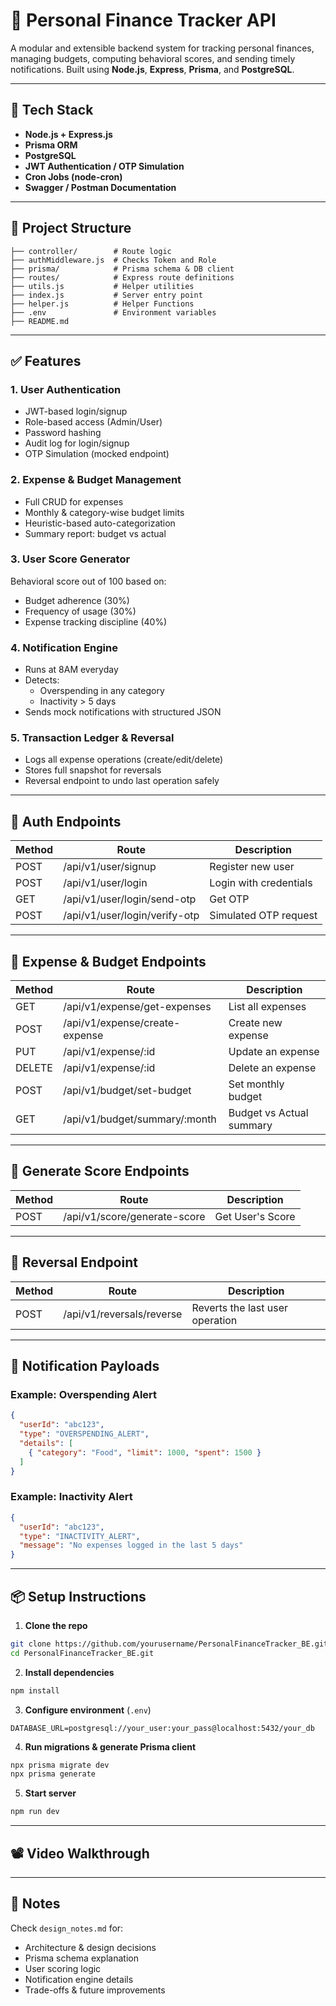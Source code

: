 # 💸 Personal Finance Tracker API

A modular and extensible backend system for tracking personal finances, managing budgets, computing behavioral scores, and sending timely notifications. Built using **Node.js**, **Express**, **Prisma**, and **PostgreSQL**.

---

## 🧰 Tech Stack

- **Node.js + Express.js**
- **Prisma ORM**
- **PostgreSQL**
- **JWT Authentication / OTP Simulation**
- **Cron Jobs (node-cron)**
- **Swagger / Postman Documentation**

---

## 📁 Project Structure

```
├── controller/        # Route logic
├── authMiddleware.js  # Checks Token and Role 
├── prisma/            # Prisma schema & DB client
├── routes/            # Express route definitions
├── utils.js           # Helper utilities
├── index.js           # Server entry point
├── helper.js          # Helper Functions
├── .env               # Environment variables
├── README.md
```

---

## ✅ Features

### 1. User Authentication

- JWT-based login/signup
- Role-based access (Admin/User)
- Password hashing
- Audit log for login/signup
- OTP Simulation (mocked endpoint)

### 2. Expense & Budget Management

- Full CRUD for expenses
- Monthly & category-wise budget limits
- Heuristic-based auto-categorization
- Summary report: budget vs actual

### 3. User Score Generator

Behavioral score out of 100 based on:

- Budget adherence (30%)
- Frequency of usage (30%)
- Expense tracking discipline (40%)

### 4. Notification Engine

- Runs at 8AM everyday 
- Detects:
  - Overspending in any category
  - Inactivity > 5 days
- Sends mock notifications with structured JSON

### 5. Transaction Ledger & Reversal

- Logs all expense operations (create/edit/delete)
- Stores full snapshot for reversals
- Reversal endpoint to undo last operation safely

---

## 🔐 Auth Endpoints

| Method | Route                          | Description            |
| ------ | ------------------------------ | ---------------------- |
| POST   | /api/v1/user/signup            | Register new user      |
| POST   | /api/v1/user/login             | Login with credentials |
| GET    | /api/v1/user/login/send-otp    | Get OTP                |
| POST   | /api/v1/user/login/verify-otp  | Simulated OTP request  |

---

## 💸 Expense & Budget Endpoints

| Method | Route                             | Description              |
| ------ | --------------------------------- | ------------------------ |
| GET    | /api/v1/expense/get-expenses      | List all expenses        |
| POST   | /api/v1/expense/create-expense    | Create new expense       |
| PUT    | /api/v1/expense/\:id              | Update an expense        |
| DELETE | /api/v1/expense/\:id              | Delete an expense        |
| POST   | /api/v1/budget/set-budget         | Set monthly budget       |
| GET    | /api/v1/budget/summary/\:month    | Budget vs Actual summary |

---

## 🔁 Generate Score Endpoints

| Method | Route                          | Description                     |
| ------ | ------------------------------ | ------------------------------- |
| POST   | /api/v1/score/generate-score   | Get User's Score                |

---

## 🔁 Reversal Endpoint

| Method | Route                    | Description                     |
| ------ | ------------------------ | ------------------------------- |
| POST   | /api/v1/reversals/reverse| Reverts the last user operation |

---

## 🔔 Notification Payloads

### Example: Overspending Alert

```json
{
  "userId": "abc123",
  "type": "OVERSPENDING_ALERT",
  "details": [
    { "category": "Food", "limit": 1000, "spent": 1500 }
  ]
}
```

### Example: Inactivity Alert

```json
{
  "userId": "abc123",
  "type": "INACTIVITY_ALERT",
  "message": "No expenses logged in the last 5 days"
}
```

---

## 📦 Setup Instructions

1. **Clone the repo**

```bash
git clone https://github.com/yourusername/PersonalFinanceTracker_BE.git
cd PersonalFinanceTracker_BE.git
```

2. **Install dependencies**

```bash
npm install
```

3. **Configure environment** (`.env`)

```
DATABASE_URL=postgresql://your_user:your_pass@localhost:5432/your_db
```

4. **Run migrations & generate Prisma client**

```bash
npx prisma migrate dev
npx prisma generate
```

5. **Start server**

```bash
npm run dev
```

---

## 📽 Video Walkthrough

---

## 📌 Notes

Check `design_notes.md` for:

- Architecture & design decisions
- Prisma schema explanation
- User scoring logic
- Notification engine details
- Trade-offs & future improvements





